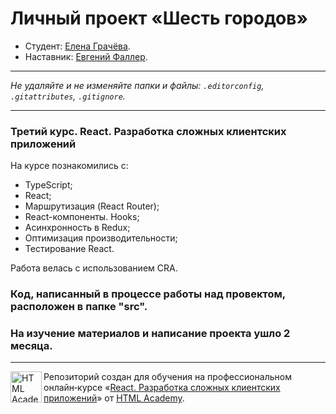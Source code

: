 # Личный проект «Шесть городов»

* Студент: [Елена Грачёва](https://up.htmlacademy.ru/react/9/user/1688639).
* Наставник: [Евгений Фаллер](https://htmlacademy.ru/profile/id505933).

---

_Не удаляйте и не изменяйте папки и файлы:_
_`.editorconfig`, `.gitattributes`, `.gitignore`._

---

### Третий курс. React. Разработка сложных клиентских приложений

На курсе познакомились с:
- TypeScript;
- React;
- Маршрутизация (React Router);
- React-компоненты. Hooks;
- Асинхронность в Redux;
- Оптимизация производительности;
- Тестирование React.

Работа велась с использованием CRA. 

### Код, написанный в процессе работы над провектом, расположен в папке "src".

### На изучение материалов и написание проекта ушло 2 месяца.


---

<a href="https://htmlacademy.ru/intensive/react"><img align="left" width="50" height="50" title="HTML Academy" src="https://up.htmlacademy.ru/static/img/intensive/react/logo-for-github.png"></a>

Репозиторий создан для обучения на профессиональном онлайн‑курсе «[React. Разработка сложных клиентских приложений](https://htmlacademy.ru/intensive/react)» от [HTML Academy](https://htmlacademy.ru).
